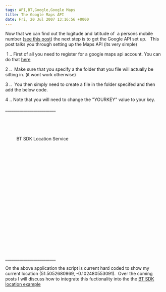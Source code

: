 ```yaml
---
tags: API,BT,Google,Google Maps
title: The Google Maps API
date: Fri, 20 Jul 2007 13:16:56 +0000
---
```

Now that we can find out the logitude and latitude of  a persons mobile number ([see this post](http://simonmcmanus.wordpress.com/2007/07/20/your-location-from-the-bt-sdk-web21c-in-google-maps/ "see this post")) the next step is to get the Google API set up.   This post talks you through setting up the Maps API (its very simple)  
  
 1 .. First of all you need to register for a google maps api account. You can do that [here](http://www.google.com/apis/maps/signup.html "here")  
  
2 ..  Make sure that you specify a the folder that you file will actually be sitting in. (it wont work otherwise)  
  
3 ..  You then simply need to create a file in the folder specifed and then add the below code.  
  
4 .. Note that you will need to change the "YOURKEY" value to your key.  
  
\_\_\_\_\_\_\_\_\_\_\_\_\_\_\_\_\_\_\_\_\_\_\_\_\_  
  
 <!DOCTYPE html PUBLIC "-//W3C//DTD XHTML 1.0 Strict//EN"  
  "[http://www.w3.org/TR/xhtml1/DTD/xhtml1-strict.dtd](http://www.w3.org/TR/xhtml1/DTD/xhtml1-strict.dtd)">  
<html xmlns="[http://www.w3.org/1999/xhtml](http://www.w3.org/1999/xhtml)">  
  <head>  
    <script src="[http://maps.google.com/maps?file=api&v=2&key=YOURKEY](http://maps.google.com/maps?file=api&v=2&key=YOURKEY)"  
      type="text/javascript"></script>  
  
</head>  
  <body onload="load()" onunload="GUnload()">  
    <p>  
  <script type="text/javascript">     
  function load()  
  {       
   if (GBrowserIsCompatible())  
   {         
    var map = new GMap2(document.getElementById("map"));         
    var map = new GMap2(document.getElementById("map"));  
    map.setCenter(new GLatLng(51.5052680969, -0.102480553091), 13);  
    map.openInfoWindow(map.getCenter(),  
    document.createTextNode("Simon is here "));  
    }    
  }     
    
  </script>  
      <span class="style1">BT SDK Location Service </span></p>  
    <div id="map" style="width: 500px; height: 300px"></div>  
  </body>  
</html>  
  
\_\_\_\_\_\_\_\_\_\_\_\_\_\_\_\_\_\_\_\_\_\_\_\_\_  
  
On the above application the script is current hard coded to show my current location (51.5052680969, -0.102480553091).  Over the coming posts I will discuss how to integrate this fuctionality into the the [BT SDK location example](http://simonmcmanus.wordpress.com/2007/07/20/your-location-from-the-bt-sdk-web21c-in-google-maps/ "BT SDK location example")
